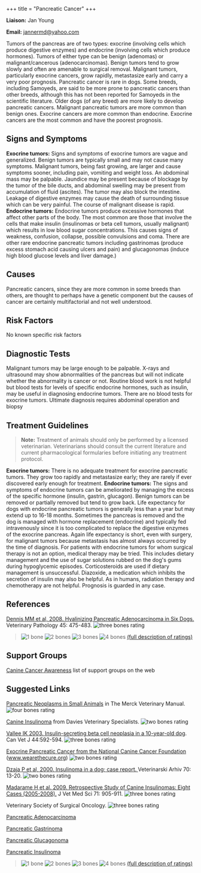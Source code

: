 +++
title = "Pancreatic Cancer"
+++

**Liaison:** Jan Young

**Email:** <jannermd@yahoo.com>



Tumors of the pancreas are of two types: exocrine (involving cells which
produce digestive enzymes) and endocrine (involving cells which produce
hormones). Tumors of either type can be benign (adenomas) or
malignant/cancerous (adenocarcinomas). Benign tumors tend to grow slowly
and often are amenable to surgical removal. Malignant tumors,
particularly exocrine cancers, grow rapidly, metastasize early and carry
a very poor prognosis. Pancreatic cancer is rare in dogs.  Some breeds,
including Samoyeds, are said to be more prone to pancreatic cancers than
other breeds, although this has not been reported for Samoyeds in the
scientific literature. Older dogs (of any breed) are more likely to
develop pancreatic cancers. Malignant pancreatic tumors are more common
than benign ones. Exocrine cancers are more common than endocrine.
Exocrine cancers are the most common and have the poorest prognosis.




Signs and Symptoms
------------------

**Exocrine tumors:** Signs and symptoms of exocrine tumors are vague and
generalized.  Benign tumors are typically small and may not cause many
symptoms. Malignant tumors, being fast growing, are larger and cause
symptoms sooner, including pain, vomiting and weight loss. An abdominal
mass may be palpable. Jaundice may be present because of blockage by the
tumor of the bile ducts, and abdominal swelling may be present from
accumulation of fluid (ascites). The tumor may also block the intestine.
Leakage of digestive enzymes may cause the death of surrounding tissue
which can be very painful. The course of malignant disease is rapid.
**Endocrine tumors:** Endocrine tumors produce excessive hormones that
affect other parts of the body. The most common are those that involve
the cells that make insulin (insulinomas or beta cell tumors, usually
malignant) which results in low blood sugar concentrations. This causes
signs of weakness, confusion, collapse, possible convulsions and coma.
There are other rare endocrine pancreatic tumors including gastrinomas
(produce excess stomach acid causing ulcers and pain) and glucagonomas
(induce high blood glucose levels and liver damage.)

Causes
------

Pancreatic cancers, since they are more common in some breeds than
others, are thought to perhaps have a genetic component but the causes
of cancer are certainly multifactorial and not well understood.

Risk Factors
------------

No known specific risk factors

Diagnostic Tests
----------------

Malignant tumors may be large enough to be palpable. X-rays and
ultrasound may show abnormalities of the pancreas but will not indicate
whether the abnormality is cancer or not. Routine blood work is not
helpful but blood tests for levels of specific endocrine hormones, such
as insulin, may be useful in diagnosing endocrine tumors. There are no
blood tests for exocrine tumors. Ultimate diagnosis requires abdominal
operation and biopsy

Treatment Guidelines
--------------------

> **Note:** Treatment of animals should only be performed by a licensed
> veterinarian. Veterinarians should consult the current literature and
> current pharmacological formularies before initiating any treatment
> protocol.

**Exocrine tumors:** There is no adequate treatment for exocrine
pancreatic tumors. They grow too rapidly and metastasize early; they are
rarely if ever discovered early enough for treatment. **Endocrine
tumors:** The signs and symptoms of endocrine tumors can be ameliorated
by managing the excess of the specific hormone (insulin, gastrin,
glucagon). Benign tumors can be removed or partially removed but tend to
grow back. Life expectancy for dogs with endocrine pancreatic tumors is
generally less than a year but may extend up to 16-18 months. Sometimes
the pancreas is removed and the dog is managed with hormone replacement
(endocrine) and typically fed intravenously since it is too complicated
to replace the digestive enzymes of the exocrine pancreas. Again life
expectancy is short, even with surgery, for malignant tumors because
metastasis has almost always occurred by the time of diagnosis. For
patients with endocrine tumors for whom surgical therapy is not an
option, medical therapy may be tried. This includes dietary management
and the use of sugar solutions rubbed on the dog's gums during
hypoglycemic episodes. Corticosteroids are used if dietary management is
unsuccessful. Diazoxide, a medication which inhibits the secretion of
insulin may also be helpful. As in humans, radiation therapy and
chemotherapy are not helpful. Prognosis is guarded in any case.

References
----------

  [Dennis MM et al, 2008.  Hyalinizing Pancreatic Adenocarcinoma in Six
Dogs.](http://vet.sagepub.com/content/45/4/475.full)
Veterinary Pathology 45:  475-483.     ![three bones
rating](/img/3-bones.gif)




> ![1 bone](/img/1-bone.gif)
> ![2 bones](/img/2-bones.gif)
> ![3 bones](/img/3-bones.gif)
> ![4 bones](/img/4-bones.gif)
> [(full description of ratings)](/diseases/ratings-what-do-they-mean)

Support Groups
--------------



[Canine Cancer
Awareness](http://caninecancerawareness.org/therapy-and-support/support-groups-on-the-web)
list of support groups on the web

Suggested Links
---------------

[Pancreatic Neoplasms in Small
Animals](http://www.merckvetmanual.com/mvm/digestive_system/the_exocrine_pancreas/pancreatic_neoplasms_in_small_animals.html)
in The Merck Veterinary Manual.   ![four bones
rating](/img/4-bones.gif)

[Canine
Insulinoma](http://vetspecialists.co.uk/factsheets/Oncology_facts/Canine_Insulinoma.html)
from Davies Veterinary Specialists.  ![two bones
rating](/img/2-bones.gif)

[Vallee IK 2003.  Insulin-secreting beta cell neoplasia in a 10-year-old
dog](http://www.ncbi.nlm.nih.gov/pmc/articles/PMC340214/).
Can Vet J 44:592-594.     ![three bones
rating](/img/3-bones.gif)

[Exocrine Pancreatic Cancer from the National Canine Cancer
Foundation](http://www.wearethecure.org/exocrine-pancreatic-cancer)
(www.wearethecure.org)  ![two bones
rating](/img/2-bones.gif)

[Dzaja P et al, 2000.  Insulinoma in a dog; case
report. ](http://www.vef.unizg.hr/vetarhiv/papers/70-1/dzaja.pdf)
Veterinarski Arhiv 70:  13-20.  ![two bones
rating](/img/2-bones.gif)

[Madarame H et al.   2009.  Retrospective Study of Canine Insulinomas:
Eight Cases
(2005-2008).](https://www.jstage.jst.go.jp/article/jvms/71/7/71_7_905/_article)
J Vet Med Sci 71:  905-911.   ![three bones
rating](/img/3-bones.gif)

Veterinary Society of Surgical Oncology.  ![three bones
rating](/img/3-bones.gif)

  [Pancreatic
Adenocarcinoma](http://www.vsso.org/index.php/9-education-1/education/369-pancreatic-adc)

  [Pancreatic
Gastrinoma](http://www.vsso.org/index.php/9-education-1/education/371-pancreatic-gastrinoma)

  [Pancreatic
Glucagonoma](http://www.vsso.org/index.php/9-education-1/education/370-pancreatic-glucagonoma)

  [Pancreatic
Insulinoma](http://www.vsso.org/index.php/9-education-1/education/373-pancreatic-insulinoma)



> ![1 bone](/img/1-bone.gif)
> ![2 bones](/img/2-bones.gif)
> ![3 bones](/img/3-bones.gif)
> ![4 bones](/img/4-bones.gif)
> [(full description of ratings)](/diseases/ratings-what-do-they-mean)


